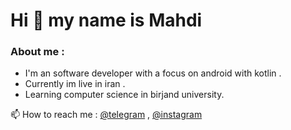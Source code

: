 #                   Hi 👋 my name is Mahdi
<!--
**marshall619/marshall619** is a ✨ _special_ ✨ repository because its `README.md` (this file) appears on your GitHub profile.

Here are some ideas to get you started:

- 🔭 I’m currently working on ...
- 🌱 I’m currently learning ...
- 👯 I’m looking to collaborate on ...
- 🤔 I’m looking for help with ...
- 💬 Ask me about ...
- 📫 How to reach me: ...
- 😄 Pronouns: ...
- ⚡ Fun fact: ...
-->
### About me :  
* I'm an software developer with a focus on android with kotlin .  
* Currently im live in iran .  
* Learning computer science in birjand university.

📫 How to reach me : [@telegram](https://t.me/Metti619) , [@instagram](https://t.me/Metti619](https://instagram.com/mahdi6.1.9?utm_source=qr&igshid=MzNlNGNkZWQ4Mg==)https://instagram.com/mahdi6.1.9?utm_source=qr&igshid=MzNlNGNkZWQ4Mg==)
